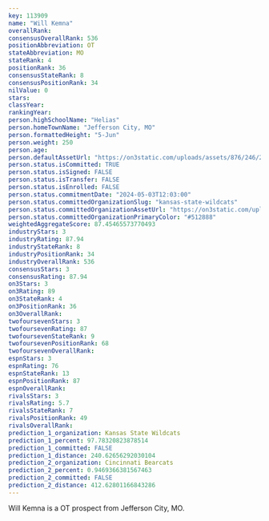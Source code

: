 ```yaml
---
key: 113909
name: "Will Kemna"
overallRank: 
consensusOverallRank: 536
positionAbbreviation: OT
stateAbbreviation: MO
stateRank: 4
positionRank: 36
consensusStateRank: 8
consensusPositionRank: 34
nilValue: 0
stars: 
classYear: 
rankingYear: 
person.highSchoolName: "Helias"
person.homeTownName: "Jefferson City, MO"
person.formattedHeight: "5-Jun"
person.weight: 250
person.age: 
person.defaultAssetUrl: "https://on3static.com/uploads/assets/876/246/246876.png"
person.status.isCommitted: TRUE
person.status.isSigned: FALSE
person.status.isTransfer: FALSE
person.status.isEnrolled: FALSE
person.status.commitmentDate: "2024-05-03T12:03:00"
person.status.committedOrganizationSlug: "kansas-state-wildcats"
person.status.committedOrganizationAssetUrl: "https://on3static.com/uploads/assets/811/149/149811.svg"
person.status.committedOrganizationPrimaryColor: "#512888"
weightedAggregateScore: 87.45465573770493
industryStars: 3
industryRating: 87.94
industryStateRank: 8
industryPositionRank: 34
industryOverallRank: 536
consensusStars: 3
consensusRating: 87.94
on3Stars: 3
on3Rating: 89
on3StateRank: 4
on3PositionRank: 36
on3OverallRank: 
twofoursevenStars: 3
twofoursevenRating: 87
twofoursevenStateRank: 9
twofoursevenPositionRank: 68
twofoursevenOverallRank: 
espnStars: 3
espnRating: 76
espnStateRank: 13
espnPositionRank: 87
espnOverallRank: 
rivalsStars: 3
rivalsRating: 5.7
rivalsStateRank: 7
rivalsPositionRank: 49
rivalsOverallRank: 
prediction_1_organization: Kansas State Wildcats
prediction_1_percent: 97.78320823878514
prediction_1_committed: FALSE
prediction_1_distance: 240.62656292030104
prediction_2_organization: Cincinnati Bearcats
prediction_2_percent: 0.9469366381567463
prediction_2_committed: FALSE
prediction_2_distance: 412.62801166843286
---
```

Will Kemna is a OT prospect from Jefferson City, MO.